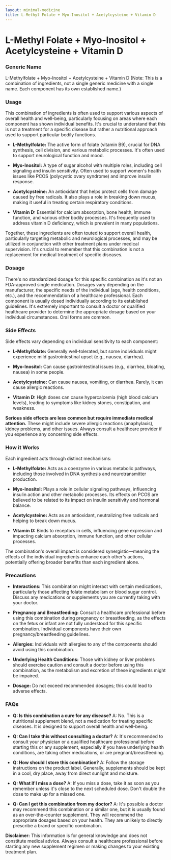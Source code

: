 ```yaml
---
layout: minimal-medicine
title: L-Methyl Folate + Myo-Inositol + Acetylcysteine + Vitamin D
---
```


# L-Methyl Folate + Myo-Inositol + Acetylcysteine + Vitamin D
### Generic Name

L-Methylfolate + Myo-Inositol + Acetylcysteine + Vitamin D (Note: This is a combination of ingredients, not a single generic medicine with a single name.  Each component has its own established name.)


### Usage

This combination of ingredients is often used to support various aspects of overall health and well-being, particularly focusing on areas where each component has shown individual benefits. It's crucial to understand that this is not a treatment for a specific disease but rather a nutritional approach used to support particular bodily functions.

* **L-Methylfolate:** The active form of folate (vitamin B9), crucial for DNA synthesis, cell division, and various metabolic processes.  It's often used to support neurological function and mood.

* **Myo-Inositol:** A type of sugar alcohol with multiple roles, including cell signaling and insulin sensitivity. Often used to support women's health issues like PCOS (polycystic ovary syndrome) and improve insulin response.

* **Acetylcysteine:** An antioxidant that helps protect cells from damage caused by free radicals. It also plays a role in breaking down mucus, making it useful in treating certain respiratory conditions.

* **Vitamin D:** Essential for calcium absorption, bone health, immune function, and various other bodily processes.  It's frequently used to address vitamin D deficiency, which is prevalent in many populations.

Together, these ingredients are often touted to support overall health, particularly targeting metabolic and neurological processes, and may be utilized in conjunction with other treatment plans under medical supervision.  It's crucial to remember that this combination is not a replacement for medical treatment of specific diseases.


### Dosage

There's no standardized dosage for this specific combination as it's not an FDA-approved single medication. Dosages vary depending on the manufacturer, the specific needs of the individual (age, health conditions, etc.), and the recommendation of a healthcare professional.  Each component is usually dosed individually according to its established guidelines. It's extremely important to consult a doctor or qualified healthcare provider to determine the appropriate dosage based on your individual circumstances.  Oral forms are common.


### Side Effects

Side effects vary depending on individual sensitivity to each component:

* **L-Methylfolate:** Generally well-tolerated, but some individuals might experience mild gastrointestinal upset (e.g., nausea, diarrhea).

* **Myo-Inositol:** Can cause gastrointestinal issues (e.g., diarrhea, bloating, nausea) in some people.

* **Acetylcysteine:** Can cause nausea, vomiting, or diarrhea.  Rarely, it can cause allergic reactions.

* **Vitamin D:** High doses can cause hypercalcemia (high blood calcium levels), leading to symptoms like kidney stones, constipation, and weakness.

**Serious side effects are less common but require immediate medical attention.**  These might include severe allergic reactions (anaphylaxis), kidney problems, and other issues.  Always consult a healthcare provider if you experience any concerning side effects.


### How it Works

Each ingredient acts through distinct mechanisms:

* **L-Methylfolate:** Acts as a coenzyme in various metabolic pathways, including those involved in DNA synthesis and neurotransmitter production.

* **Myo-Inositol:**  Plays a role in cellular signaling pathways, influencing insulin action and other metabolic processes. Its effects on PCOS are believed to be related to its impact on insulin sensitivity and hormonal balance.

* **Acetylcysteine:** Acts as an antioxidant, neutralizing free radicals and helping to break down mucus.

* **Vitamin D:** Binds to receptors in cells, influencing gene expression and impacting calcium absorption, immune function, and other cellular processes.

The combination's overall impact is considered synergistic—meaning the effects of the individual ingredients enhance each other's actions, potentially offering broader benefits than each ingredient alone.


### Precautions

* **Interactions:** This combination might interact with certain medications, particularly those affecting folate metabolism or blood sugar control. Discuss any medications or supplements you are currently taking with your doctor.

* **Pregnancy and Breastfeeding:** Consult a healthcare professional before using this combination during pregnancy or breastfeeding, as the effects on the fetus or infant are not fully understood for this specific combination.  Individual components have their own pregnancy/breastfeeding guidelines.

* **Allergies:** Individuals with allergies to any of the components should avoid using this combination.

* **Underlying Health Conditions:** Those with kidney or liver problems should exercise caution and consult a doctor before using this combination, as the metabolism and excretion of these ingredients might be impaired.

* **Dosage:** Do not exceed recommended dosages; this could lead to adverse effects.


### FAQs

* **Q: Is this combination a cure for any disease?**  A: No. This is a nutritional supplement blend, not a medication for treating specific diseases.  It is designed to support overall health and well-being.

* **Q:  Can I take this without consulting a doctor?** A:  It's recommended to consult your physician or a qualified healthcare professional before starting this or any supplement, especially if you have underlying health conditions, are taking other medications, or are pregnant/breastfeeding.

* **Q: How should I store this combination?** A: Follow the storage instructions on the product label.  Generally, supplements should be kept in a cool, dry place, away from direct sunlight and moisture.

* **Q: What if I miss a dose?** A:  If you miss a dose, take it as soon as you remember unless it's close to the next scheduled dose.  Don't double the dose to make up for a missed one.

* **Q:  Can I get this combination from my doctor?** A: It's possible a doctor may recommend this combination or a similar one, but it is usually found as an over-the-counter supplement.  They will recommend the appropriate dosages based on your health.  They are unlikely to directly prescribe a brand or specific combination.

**Disclaimer:** This information is for general knowledge and does not constitute medical advice. Always consult a healthcare professional before starting any new supplement regimen or making changes to your existing treatment plan.
